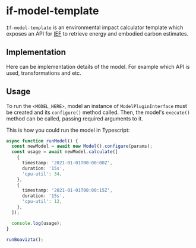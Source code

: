 # if-model-template

`If-model-template` is an environmental impact calculator template which exposes an API for [IEF](https://github.com/Green-Software-Foundation/ief) to retrieve energy and embodied carbon estimates.

## Implementation

Here can be implementation details of the model. For example which API is used, transformations and etc.

## Usage

To run the `<MODEL_HERE>`, model an instance of `ModelPluginInterface` must be created and its `configure()` method called. Then, the model's `execute()` method can be called, passing required arguments to it.

This is how you could run the model in Typescript:

```typescript
async function runModel() {
  const newModel = await new Model().configure(params);
  const usage = await newModel.calculate([
    {
      timestamp: '2021-01-01T00:00:00Z',
      duration: '15s',
      'cpu-util': 34,
    },
    {
      timestamp: '2021-01-01T00:00:15Z',
      duration: '15s',
      'cpu-util': 12,
    },
  ]);

  console.log(usage);
}

runBoavizta();
```
